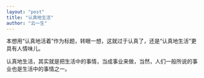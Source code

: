 ```yaml
---
layout: "post"
title: "认真地生活"
author: "云一生"
---
```

本想用“认真地活着”作为标题，转眼一想，这就过于认真了，还是“认真地生活”更具有人情味儿。

认真地生活，其实就是把生活中的事情，当成事业来做，当然，人们一般所说的事业也是生活中的事情之一。
